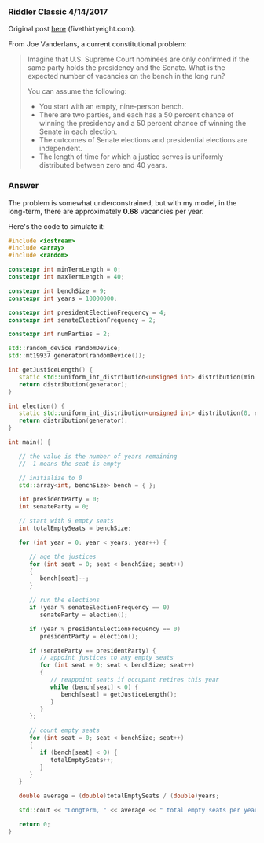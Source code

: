 ### Riddler Classic 4/14/2017

Original post [here](https://fivethirtyeight.com/features/how-many-bingo-cards-are-there-in-the-world/) (fivethirtyeight.com).

From Joe Vanderlans, a current constitutional problem:

> Imagine that U.S. Supreme Court nominees are only confirmed if the same party holds the presidency and the Senate. What is the expected number of vacancies on the bench in the long run?
> 
> You can assume the following:
> 
> - You start with an empty, nine-person bench.
> - There are two parties, and each has a 50 percent chance of winning the presidency and a 50 percent chance of winning the Senate in each election.
> - The outcomes of Senate elections and presidential elections are independent.
> - The length of time for which a justice serves is uniformly distributed between zero and 40 years.

### Answer

The problem is somewhat underconstrained, but with my model, in the long-term, there are approximately <strong>0.68</strong> vacancies per year.

Here's the code to simulate it:

```c++
#include <iostream>
#include <array>
#include <random>

constexpr int minTermLength = 0;
constexpr int maxTermLength = 40;

constexpr int benchSize = 9;
constexpr int years = 10000000;

constexpr int presidentElectionFrequency = 4;
constexpr int senateElectionFrequency = 2;

constexpr int numParties = 2;

std::random_device randomDevice;
std::mt19937 generator(randomDevice());

int getJusticeLength() {
   static std::uniform_int_distribution<unsigned int> distribution(minTermLength, maxTermLength);
   return distribution(generator);
}

int election() {
   static std::uniform_int_distribution<unsigned int> distribution(0, numParties - 1);
   return distribution(generator);
}

int main() {

   // the value is the number of years remaining
   // -1 means the seat is empty

   // initialize to 0
   std::array<int, benchSize> bench = { };

   int presidentParty = 0;
   int senateParty = 0;

   // start with 9 empty seats
   int totalEmptySeats = benchSize;

   for (int year = 0; year < years; year++) {

      // age the justices
      for (int seat = 0; seat < benchSize; seat++)
      {
         bench[seat]--;
      }

      // run the elections
      if (year % senateElectionFrequency == 0)
         senateParty = election();

      if (year % presidentElectionFrequency == 0)
         presidentParty = election();

      if (senateParty == presidentParty) {
         // appoint justices to any empty seats
         for (int seat = 0; seat < benchSize; seat++)
         {
            // reappoint seats if occupant retires this year
            while (bench[seat] < 0) {
               bench[seat] = getJusticeLength();
            }
         }
      };

      // count empty seats
      for (int seat = 0; seat < benchSize; seat++)
      {
         if (bench[seat] < 0) {
            totalEmptySeats++;
         }
      }
   }

   double average = (double)totalEmptySeats / (double)years;

   std::cout << "Longterm, " << average << " total empty seats per year" << std::endl;

   return 0;
}
```

